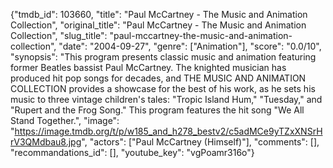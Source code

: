 {"tmdb_id": 103660, "title": "Paul McCartney - The Music and Animation Collection", "original_title": "Paul McCartney - The Music and Animation Collection", "slug_title": "paul-mccartney-the-music-and-animation-collection", "date": "2004-09-27", "genre": ["Animation"], "score": "0.0/10", "synopsis": "This program presents classic music and animation featuring former Beatles bassist Paul McCartney. The knighted musician has produced hit pop songs for decades, and THE MUSIC AND ANIMATION COLLECTION provides a showcase for the best of his work, as he sets his music to three vintage children's tales: \"Tropic Island Hum,\" \"Tuesday,\" and \"Rupert and the Frog Song.\" This program features the hit song \"We All Stand Together.", "image": "https://image.tmdb.org/t/p/w185_and_h278_bestv2/c5adMCe9yTZxXNSrHrV3QMdbau8.jpg", "actors": ["Paul McCartney (Himself)"], "comments": [], "recommandations_id": [], "youtube_key": "vgPoamr316o"}